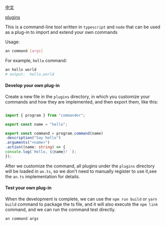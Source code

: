[中文](./README_CN.MD)


[plugins](./PLUGINS.md)

This is a command-line tool written in `typescript` and `node` that can be used as a plug-in to import and extend your own commands





Usage:

```sh
an command [args]

```
For example, `hello` command:

``` sh
an hello world
# output:  hello,world
```

#### Develop your own plug-in

Create a new file in the `plugins` directory, in which you customize your commands and how they are implemented, and then export them, like this:

``` typescript

import { program } from "commander";

export const name = "hello";

export const command = program.command(name)
.description("Say hello")
.arguments("<name>")
.action((name: string) => {
console.log(`Hello, ${name}! `);
});

```


After we customize the command, all plugins under the `plugins` directory will be loaded in `an.ts`, so we don't need to manually register to use it,see the `an.ts` implementation for details.


#### Test your own plug-in

When the development is complete, we can use the `npm run build` or `yarn build` command to package the ts file, and it will also execute the `npm link` command, and we can run the command test directly.

```sh
an command args
```

